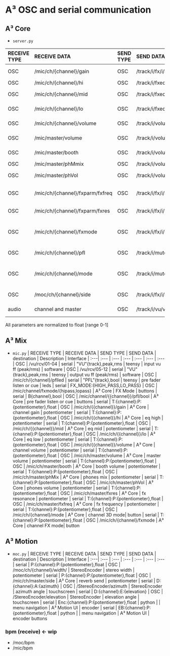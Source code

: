 # A³ OSC and serial communication
## A³ Core
- ```server.py```

| RECEIVE TYPE | RECEIVE DATA | SEND TYPE | SEND DATA | Destination | Description | Interface
| :---| :--- | :--- | :--- | :--- | :--- | :---
| OSC | /mic/ch/{channel}/gain | OSC | /track/i/fx/i/fxparam/i/value | reaper | Channel i gain | potentiometer
| OSC | /mic/ch/{channel}/hi  | OSC | /track/i/fxeq/hishelf/gain | reaper | Channel i hi | potentiometer
| OSC | /mic/ch/{channel}/mid  | OSC | /track/i/fxeq/band/0/gain | reaper | Channel i mid | potentiometer
| OSC | /mic/ch/{channel}/lo  | OSC | /track/i/fxeq/loshelf/gain | reaper | Channel i low | potentiometer
| OSC | /mic/ch/{channel}/volume  | OSC | /track/i/volume | reaper | Channel i volume | potentiometer
| OSC | /mic/master/volume  | OSC | /track/i/volume | reaper | Master volume | potentiometer
| OSC | /mic/master/booth  | OSC | /track/i/volume | reaper | Booth volume | potentiometer
| OSC | /mic/master/phMmix | OSC | /track/i/volume | reaper | Phones Mix | potentiometer
| OSC | /mic/master/phVol  | OSC | /track/i/volume | reaper | Phones volume | potentiometer
| OSC | /mic/ch/{channel}/fxparm/fxfreq  | OSC | /track/i/fx/i/fxparam/i/value | reaper | FX hipass and lopass frequency |  potentiometer
| OSC | /mic/ch/{channel}/fxparm/fxres  | OSC | /track/i/fx/i/fxparam/i/value | reaper | FX Resonance | potentiometer
| OSC | /mic/ch/{channel}/fxmode  | OSC | /track/i/fx/i/fxparam/i/value | reaper | Channel i mode (hipass, lopass) | button
| OSC | /mic/ch/{channel}/pfl  | OSC | /track/i/mute | reaper | Channel i pfl | button
| OSC | /mic/ch/{channel}/mode  | OSC | /track/i/mute | reaper | Channel i mode (Stereo, 3D) |  button
| OSC | /moc/ch/{channel}/side  | OSC | /track/i/fx/i/fxparam/i/value | StereoEncoder | Channel i reverb send | potentiometer
| audio | channel and master | OSC | /track/i/vu/value ff | A³ mix, A³ Motion | VU meter | supercollider

All parameters are normalized to float [range 0-1] 

## A³ Mix
- ```mic.py```
| RECEIVE TYPE | RECEIVE DATA | SEND TYPE | SEND DATA | destination | Description | Interface
| :---| :--- | :--- | :--- | :--- | :--- | :---
| OSC | /vu/rcv/01-04 | serial | "VU"{track},peak,rms | teensy | input vu ff (peak/rms) | software
| OSC | /vu/rcv/05-12 | serial | "VU"{track},peak,rms | teensy | output vu ff (peak/rms) | software
| OSC | /mic/ch/{channel}/pflled | serial | "PFL"{track},bool | teensy | pre fader listen or cue | leds
| serial | FX_MODE:{HIGH_PASS,LO_PASS} | OSC | /mic/channel/fxmode/{hipass,lopass} | A³ Core | FX Mode | buttons
| serial | B{channel},bool | OSC | /mic/channel/{{channel}}/pfl/bool | A³ Core | pre fader listen or cue | buttons
| serial | T:{channel}:P:{potentiometer},float | OSC | /mic/ch/{{channel}}/gain | A³ Core | channel gain | potentiometer
| serial | T:{channel}:P:{potentiometer},float | OSC | /mic/ch/{{channel}}/hi | A³ Core | eq high | potentiometer
| serial | T:{channel}:P:{potentiometer},float | OSC | /mic/ch/{{channel}}/mid | A³ Core | eq mid | potentiometer
| serial | T:{channel}:P:{potentiometer},float | OSC | /mic/ch/{{channel}}/lo | A³ Core | eq low | potentiometer
| serial | T:{channel}:P:{potentiometer},float | OSC | /mic/ch/{{channel}}/volume | A³ Core | channel volume | potentiometer
| serial | T:{channel}:P:{potentiometer},float | OSC | /mic/ch/master/volume | A³ Core | master volume | potentiometer
| serial | T:{channel}:P:{potentiometer},float | OSC | /mic/ch/master/booth | A³ Core | booth volume | potentiometer
| serial | T:{channel}:P:{potentiometer},float | OSC | /mic/ch/master/phMix | A³ Core | phones mix | potentiometer
| serial | T:{channel}:P:{potentiometer},float | OSC | /mic/ch/master/phVol | A³ Core | phones volume | potentiometer
| serial | T:{channel}:P:{potentiometer},float | OSC | /mic/ch/master/fxres | A³ Core | fx resonance | potentiometer
| serial | T:{channel}:P:{potentiometer},float | OSC | /mic/ch/master/fxfreq | A³ Core | fx frequency | potentiometer
| serial | T:{channel}:P:{potentiometer},float | OSC | /mic/ch/{channel}/mode | A³ Core | channel 3D mode| button
| serial | T:{channel}:P:{potentiometer},float | OSC | /mic/ch/{channel}/fxmode | A³ Core | channel FX mode| button

## A³ Motion
- ```moc.py```
| RECEIVE TYPE | RECEIVE DATA | SEND TYPE | SEND DATA | destination | Description | Interface
| :---| :--- | :--- | :--- | :--- | :--- | :---
| serial | P:{channel}:P:{potentiometer},float | OSC | /moc/ch/{channel}/width/ | StereoEncoder | stereo width | potentiometer
| serial | P:{channel}:P:{potentiometer},float | OSC | /mic/ch/master/side | A³ Core | reverb send | potentiometer
| serial | D:{channel}:A:{azimuth} | OSC | /StereoEncoder/azimuth | StereoEncoder | azimuth angle | touchscreen
| serial | D:{channel}:E:{elevation} | OSC | /StereoEncoder/elevation | StereoEncoder | elevation angle | touchscreen
| serial | Enc:{channel}:P:{potentiometer},float | python | | menu navigation | A³ Motion UI | encoder
| serial | EB:{channel}:P:{potentiometer},float | python | | menu navigation | A³ Motion UI | encoder buttons

### bpm (receive) <- wip
- /moc/bpm
- /mic/bpm
